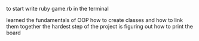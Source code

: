 to start write ruby game.rb in the terminal

learned the fundamentals of OOP
how to create classes and how to link them together
the hardest step of the project is figuring out how to print the board
